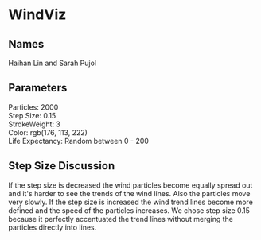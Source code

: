 # WindViz
## Names
Haihan Lin and Sarah Pujol

## Parameters
Particles: 2000 <br />
Step Size: 0.15 <br />
StrokeWeight: 3 <br />
Color: rgb(176, 113, 222) <br />
Life Expectancy: Random between 0 - 200

## Step Size Discussion
If the step size is decreased the wind particles become equally spread out and it's harder to see the trends of the wind lines.
Also the particles move very slowly.
If the step size is increased the wind trend lines become more defined and the speed of the particles increases.
We chose step size 0.15 because it perfectly accentuated the trend lines without merging the particles directly into lines.
